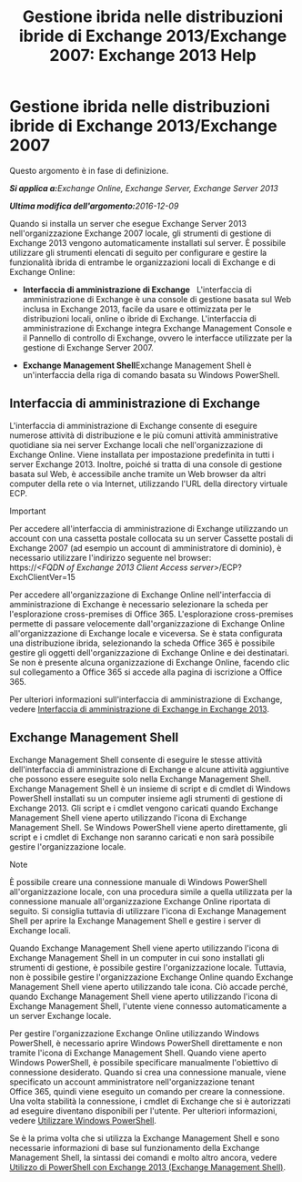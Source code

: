 ﻿---
title: 'Gestione ibrida nelle distribuzioni ibride di Exchange 2013/Exchange 2007: Exchange 2013 Help'
TOCTitle: Gestione ibrida nelle distribuzioni ibride di Exchange 2013/Exchange 2007
ms:assetid: 4b4370d5-1645-4b44-b4e0-c585fcaf970f
ms:mtpsurl: https://technet.microsoft.com/it-it/library/Dn151299(v=EXCHG.150)
ms:contentKeyID: 54651639
ms.date: 01/10/2018
mtps_version: v=EXCHG.150
ms.translationtype: HT
---

# Gestione ibrida nelle distribuzioni ibride di Exchange 2013/Exchange 2007

Questo argomento è in fase di definizione.  

_<strong>Si applica a:</strong>Exchange Online, Exchange Server, Exchange Server 2013_

_<strong>Ultima modifica dell'argomento:</strong>2016-12-09_

Quando si installa un server che esegue Exchange Server 2013 nell'organizzazione Exchange 2007 locale, gli strumenti di gestione di Exchange 2013 vengono automaticamente installati sul server. È possibile utilizzare gli strumenti elencati di seguito per configurare e gestire la funzionalità ibrida di entrambe le organizzazioni locali di Exchange e di Exchange Online:

  - **Interfaccia di amministrazione di Exchange**   L'interfaccia di amministrazione di Exchange è una console di gestione basata sul Web inclusa in Exchange 2013, facile da usare e ottimizzata per le distribuzioni locali, online o ibride di Exchange. L'interfaccia di amministrazione di Exchange integra Exchange Management Console e il Pannello di controllo di Exchange, ovvero le interfacce utilizzate per la gestione di Exchange Server 2007.

  - **Exchange Management Shell**Exchange Management Shell è un'interfaccia della riga di comando basata su Windows PowerShell.

## Interfaccia di amministrazione di Exchange

L'interfaccia di amministrazione di Exchange consente di eseguire numerose attività di distribuzione e le più comuni attività amministrative quotidiane sia nei server Exchange locali che nell'organizzazione di Exchange Online. Viene installata per impostazione predefinita in tutti i server Exchange 2013. Inoltre, poiché si tratta di una console di gestione basata sul Web, è accessibile anche tramite un Web browser da altri computer della rete o via Internet, utilizzando l'URL della directory virtuale ECP.


> [!IMPORTANT]
> Per accedere all'interfaccia di amministrazione di Exchange utilizzando un account con una cassetta postale collocata su un server Cassette postali di Exchange 2007 (ad esempio un account di amministratore di dominio), è necessario utilizzare l'indirizzo seguente nel browser:<BR>https://<EM>&lt;FQDN of Exchange 2013 Client Access server&gt;</EM>/ECP? ExchClientVer=15



Per accedere all'organizzazione di Exchange Online nell'interfaccia di amministrazione di Exchange è necessario selezionare la scheda per l'esplorazione cross-premises di Office 365. L'esplorazione cross-premises permette di passare velocemente dall'organizzazione di Exchange Online all'organizzazione di Exchange locale e viceversa. Se è stata configurata una distribuzione ibrida, selezionando la scheda Office 365 è possibile gestire gli oggetti dell'organizzazione di Exchange Online e dei destinatari. Se non è presente alcuna organizzazione di Exchange Online, facendo clic sul collegamento a Office 365 si accede alla pagina di iscrizione a Office 365.

Per ulteriori informazioni sull'interfaccia di amministrazione di Exchange, vedere [Interfaccia di amministrazione di Exchange in Exchange 2013](https://technet.microsoft.com/it-it/library/jj150562\(v=exchg.150\)).

## Exchange Management Shell

Exchange Management Shell consente di eseguire le stesse attività dell'interfaccia di amministrazione di Exchange e alcune attività aggiuntive che possono essere eseguite solo nella Exchange Management Shell. Exchange Management Shell è un insieme di script e di cmdlet di Windows PowerShell installati su un computer insieme agli strumenti di gestione di Exchange 2013. Gli script e i cmdlet vengono caricati quando Exchange Management Shell viene aperto utilizzando l'icona di Exchange Management Shell. Se Windows PowerShell viene aperto direttamente, gli script e i cmdlet di Exchange non saranno caricati e non sarà possibile gestire l'organizzazione locale.


> [!NOTE]
> È possibile creare una connessione manuale di Windows PowerShell all'organizzazione locale, con una procedura simile a quella utilizzata per la connessione manuale all'organizzazione Exchange Online riportata di seguito. Si consiglia tuttavia di utilizzare l'icona di Exchange Management Shell per aprire la Exchange Management Shell e gestire i server di Exchange locali.



Quando Exchange Management Shell viene aperto utilizzando l'icona di Exchange Management Shell in un computer in cui sono installati gli strumenti di gestione, è possibile gestire l'organizzazione locale. Tuttavia, non è possibile gestire l'organizzazione Exchange Online quando Exchange Management Shell viene aperto utilizzando tale icona. Ciò accade perché, quando Exchange Management Shell viene aperto utilizzando l'icona di Exchange Management Shell, l'utente viene connesso automaticamente a un server Exchange locale.

Per gestire l'organizzazione Exchange Online utilizzando Windows PowerShell, è necessario aprire Windows PowerShell direttamente e non tramite l'icona di Exchange Management Shell. Quando viene aperto Windows PowerShell, è possibile specificare manualmente l'obiettivo di connessione desiderato. Quando si crea una connessione manuale, viene specificato un account amministratore nell'organizzazione tenant Office 365, quindi viene eseguito un comando per creare la connessione. Una volta stabilità la connessione, i cmdlet di Exchange che si è autorizzati ad eseguire diventano disponibili per l'utente. Per ulteriori informazioni, vedere [Utilizzare Windows PowerShell](http://go.microsoft.com/fwlink/p/?linkid=209660).

Se è la prima volta che si utilizza la Exchange Management Shell e sono necessarie informazioni di base sul funzionamento della Exchange Management Shell, la sintassi dei comandi e molto altro ancora, vedere [Utilizzo di PowerShell con Exchange 2013 (Exchange Management Shell)](https://technet.microsoft.com/it-it/library/bb123778\(v=exchg.150\)).

